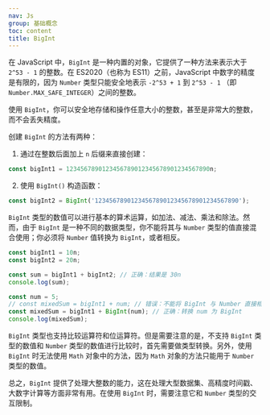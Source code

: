 ```yaml
---
nav: Js
group: 基础概念
toc: content
title: BigInt
---
```


在 JavaScript 中，`BigInt` 是一种内置的对象，它提供了一种方法来表示大于 `2^53 - 1` 的整数。在 ES2020（也称为 ES11）之前，JavaScript 中数字的精度是有限的，因为 `Number` 类型只能安全地表示 `-2^53 + 1` 到 `2^53 - 1` （即 `Number.MAX_SAFE_INTEGER`）之间的整数。

使用 `BigInt`，你可以安全地存储和操作任意大小的整数，甚至是非常大的整数，而不会丢失精度。

创建 `BigInt` 的方法有两种：

1. 通过在整数后面加上 `n` 后缀来直接创建：

```javascript
const bigInt1 = 1234567890123456789012345678901234567890n;
```

2. 使用 `BigInt()` 构造函数：

```javascript
const bigInt2 = BigInt('1234567890123456789012345678901234567890');
```

`BigInt` 类型的数值可以进行基本的算术运算，如加法、减法、乘法和除法。然而，由于 `BigInt` 是一种不同的数据类型，你不能将其与 `Number` 类型的值直接混合使用；你必须将 `Number` 值转换为 `BigInt`，或者相反。

```javascript
const bigInt1 = 10n;
const bigInt2 = 20n;

const sum = bigInt1 + bigInt2; // 正确：结果是 30n
console.log(sum);

const num = 5;
// const mixedSum = bigInt1 + num; // 错误：不能将 BigInt 与 Number 直接相加
const mixedSum = bigInt1 + BigInt(num); // 正确：转换 num 为 BigInt
console.log(mixedSum);
```

`BigInt` 类型也支持比较运算符和位运算符。但是需要注意的是，不支持 `BigInt` 类型的数值和 `Number` 类型的数值进行比较时，首先需要做类型转换。另外，使用 `BigInt` 时无法使用 `Math` 对象中的方法，因为 `Math` 对象的方法只能用于 `Number` 类型的数值。

总之，`BigInt` 提供了处理大整数的能力，这在处理大型数据集、高精度时间戳、大数字计算等方面非常有用。在使用 `BigInt` 时，需要注意它和 `Number` 类型的交互限制。
